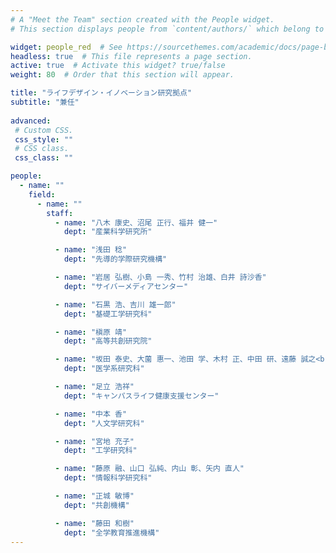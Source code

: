 ```yaml
---
# A "Meet the Team" section created with the People widget.
# This section displays people from `content/authors/` which belong to the `user_groups` below.

widget: people_red  # See https://sourcethemes.com/academic/docs/page-builder/
headless: true  # This file represents a page section.
active: true  # Activate this widget? true/false
weight: 80  # Order that this section will appear.

title: "ライフデザイン・イノベーション研究拠点"
subtitle: "兼任"
  
advanced:
 # Custom CSS. 
 css_style: ""
 # CSS class.
 css_class: ""

people:
  - name: ""
    field: 
      - name: ""
        staff:
          - name: "八木 康史、沼尾 正行、福井 健一"
            dept: "産業科学研究所"

          - name: "浅田 稔"
            dept: "先導的学際研究機構"

          - name: "岩居 弘樹、小島 一秀、竹村 治雄、白井 詩沙香"
            dept: "サイバーメディアセンター"

          - name: "石黒 浩、吉川 雄一郎"
            dept: "基礎工学研究科" 

          - name: "槇原 靖"
            dept: "高等共創研究院"

          - name: "坂田 泰史、大薗 惠一、池田 学、木村 正、中田 研、遠藤 誠之<br>武田 理宏、金本 隆司、横山 光樹、近田 彰治、小笠原 一生"
            dept: "医学系研究科"

          - name: "足立 浩祥"
            dept: "キャンパスライフ健康支援センター"

          - name: "中本 香"
            dept: "人文学研究科"

          - name: "宮地 充子"
            dept: "工学研究科"

          - name: "藤原 融、山口 弘純、内山 彰、矢内 直人"
            dept: "情報科学研究科"

          - name: "正城 敏博"
            dept: "共創機構"

          - name: "藤田 和樹"
            dept: "全学教育推進機構"
---
```

